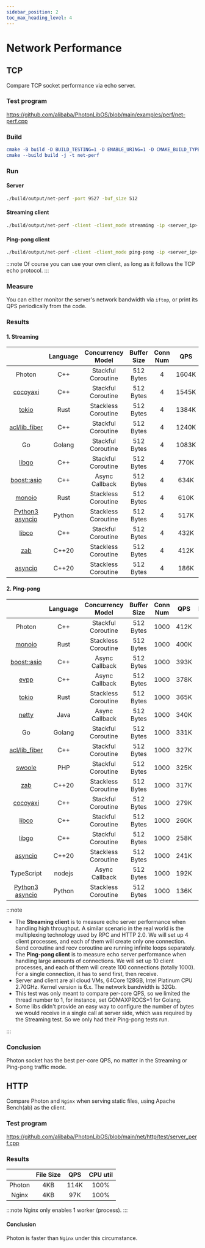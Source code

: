 ```yaml
---
sidebar_position: 2
toc_max_heading_level: 4
---
```


# Network Performance

## TCP

Compare TCP socket performance via echo server.


### Test program

https://github.com/alibaba/PhotonLibOS/blob/main/examples/perf/net-perf.cpp

### Build

```cmake
cmake -B build -D BUILD_TESTING=1 -D ENABLE_URING=1 -D CMAKE_BUILD_TYPE=Release
cmake --build build -j -t net-perf
```

### Run


#### Server
```bash
./build/output/net-perf -port 9527 -buf_size 512
```

#### Streaming client
```bash
./build/output/net-perf -client -client_mode streaming -ip <server_ip> -port 9527 -buf_size 512
```

#### Ping-pong client
```bash
./build/output/net-perf -client -client_mode ping-pong -ip <server_ip> -port 9527 -buf_size 512 -client_connection_num 100
```

:::note
Of course you can use your own client, as long as it follows the TCP echo protocol.
:::

### Measure

You can either monitor the server's network bandwidth via `iftop`, or print its QPS periodically from the code.

### Results

#### 1. Streaming

|                                                                       | Language |  Concurrency Model  | Buffer Size | Conn Num |  QPS  | Bandwidth | CPU util |
|:---------------------------------------------------------------------:|:--------:|:-------------------:|:-----------:|:--------:|:-----:|:---------:|:--------:|
|                                Photon                                 |   C++    | Stackful Coroutine  |  512 Bytes  |    4     | 1604K |  6.12Gb   |   99%    |
|           [cocoyaxi](https://github.com/idealvin/cocoyaxi)            |   C++    | Stackful Coroutine  |  512 Bytes  |    4     | 1545K |  5.89Gb   |   99%    |
|                      [tokio](https://tokio.rs/)                       |   Rust   | Stackless Coroutine |  512 Bytes  |    4     | 1384K |  5.28Gb   |   98%    |
| [acl/lib_fiber](https://github.com/acl-dev/acl/tree/master/lib_fiber) |   C++    | Stackful Coroutine  |  512 Bytes  |    4     | 1240K |  4.73Gb   |   94%    |
|                                  Go                                   |  Golang  | Stackful Coroutine  |  512 Bytes  |    4     | 1083K |  4.13Gb   |   100%   |
|              [libgo](https://github.com/yyzybb537/libgo)              |   C++    | Stackful Coroutine  |  512 Bytes  |    4     | 770K  |  2.94Gb   |   99%    |
|             [boost::asio](https://think-async.com/Asio/)              |   C++    |   Async Callback    |  512 Bytes  |    4     | 634K  |  2.42Gb   |   97%    |
|             [monoio](https://github.com/bytedance/monoio)             |   Rust   | Stackless Coroutine |  512 Bytes  |    4     | 610K  |  2.32Gb   |   100%   |
|   [Python3 asyncio](https://docs.python.org/3/library/asyncio.html)   |  Python  | Stackless Coroutine |  512 Bytes  |    4     | 517K  |  1.97Gb   |   99%    |
|               [libco](https://github.com/Tencent/libco)               |   C++    | Stackful Coroutine  |  512 Bytes  |    4     | 432K  |  1.65Gb   |   96%    |
|              [zab](https://github.com/Donald-Rupin/zab)               |  C++20   | Stackless Coroutine |  512 Bytes  |    4     | 412K  |  1.57Gb   |   99%    |
|             [asyncio](https://github.com/netcan/asyncio)              |  C++20   | Stackless Coroutine |  512 Bytes  |    4     | 186K  |  0.71Gb   |   98%    |

#### 2. Ping-pong

|                                                                       | Language |  Concurrency Model  | Buffer Size | Conn Num | QPS  | Bandwidth | CPU util |
|:---------------------------------------------------------------------:|:--------:|:-------------------:|:-----------:|:--------:|:----:|:---------:|:--------:|
|                                Photon                                 |   C++    | Stackful Coroutine  |  512 Bytes  |   1000   | 412K |  1.57Gb   |   100%   |
|             [monoio](https://github.com/bytedance/monoio)             |   Rust   | Stackless Coroutine |  512 Bytes  |   1000   | 400K |  1.52Gb   |   100%   |
|             [boost::asio](https://think-async.com/Asio/)              |   C++    |   Async Callback    |  512 Bytes  |   1000   | 393K |  1.49Gb   |   100%   |
|               [evpp](https://github.com/Qihoo360/evpp)                |   C++    |   Async Callback    |  512 Bytes  |   1000   | 378K |  1.44Gb   |   100%   |
|                      [tokio](https://tokio.rs/)                       |   Rust   | Stackless Coroutine |  512 Bytes  |   1000   | 365K |  1.39Gb   |   100%   |
|                [netty](https://github.com/netty/netty)                |   Java   |   Async Callback    |  512 Bytes  |   1000   | 340K |  1.30Gb   |   99%    |
|                                  Go                                   |  Golang  | Stackful Coroutine  |  512 Bytes  |   1000   | 331K |  1.26Gb   |   100%   |
| [acl/lib_fiber](https://github.com/acl-dev/acl/tree/master/lib_fiber) |   C++    | Stackful Coroutine  |  512 Bytes  |   1000   | 327K |  1.25Gb   |   100%   |
|            [swoole](https://github.com/swoole/swoole-src)             |   PHP    | Stackful Coroutine  |  512 Bytes  |   1000   | 325K |  1.24Gb   |   99%    |
|              [zab](https://github.com/Donald-Rupin/zab)               |  C++20   | Stackless Coroutine |  512 Bytes  |   1000   | 317K |  1.21Gb   |   100%   |
|           [cocoyaxi](https://github.com/idealvin/cocoyaxi)            |   C++    | Stackful Coroutine  |  512 Bytes  |   1000   | 279K |  1.06Gb   |   98%    |
|               [libco](https://github.com/Tencent/libco)               |   C++    | Stackful Coroutine  |  512 Bytes  |   1000   | 260K |  0.99Gb   |   96%    |
|              [libgo](https://github.com/yyzybb537/libgo)              |   C++    | Stackful Coroutine  |  512 Bytes  |   1000   | 258K |  0.98Gb   |   156%   |
|             [asyncio](https://github.com/netcan/asyncio)              |  C++20   | Stackless Coroutine |  512 Bytes  |   1000   | 241K |  0.92Gb   |   99%    |
|                              TypeScript                               |  nodejs  |   Async Callback    |  512 Bytes  |   1000   | 192K |  0.75Gb   |   100%   |
|   [Python3 asyncio](https://docs.python.org/3/library/asyncio.html)   |  Python  | Stackless Coroutine |  512 Bytes  |   1000   | 136K |  0.52Gb   |   99%    |

:::note

- The **Streaming client** is to measure echo server performance when handling high throughput. A similar scenario in the
real world is the multiplexing technology used by RPC and HTTP 2.0. We will set up 4 client processes,
and each of them will create only one connection. Send coroutine and recv coroutine are running infinite loops separately.
- The **Ping-pong client** is to measure echo server performance when handling large amounts of connections.
We will set up 10 client processes, and each of them will create 100 connections (totally 1000). For a single connection, it has to send first, then receive.
- Server and client are all cloud VMs, 64Core 128GB, Intel Platinum CPU 2.70GHz. Kernel version is 6.x. The network bandwidth is 32Gb.
- This test was only meant to compare per-core QPS, so we limited the thread number to 1, for instance, set GOMAXPROCS=1 for Golang.
- Some libs didn't provide an easy way to configure the number of bytes we would receive in a single call at server side, which was required by the Streaming test. So we only had their Ping-pong tests run.

:::

### Conclusion

Photon socket has the best per-core QPS, no matter in the Streaming or Ping-pong traffic mode.

## HTTP

Compare Photon and `Nginx` when serving static files, using Apache Bench(ab) as the client.

### Test program

https://github.com/alibaba/PhotonLibOS/blob/main/net/http/test/server_perf.cpp

### Results

|        | File Size |  QPS  | CPU util |
| :----: | :-------: | :---: | :------: |
| Photon |    4KB    | 114K  |   100%   |
| Nginx  |    4KB    |  97K  |   100%   |


:::note
Nginx only enables 1 worker (process).
:::

#### Conclusion

Photon is faster than `Nginx` under this circumstance.

